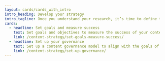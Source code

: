 ```yaml
---
layout: cards/cards_with_intro
intro_heading: Develop your strategy
intro_tagline: Once you understand your research, it’s time to define the purpose of your content.
cards:
  - headline: Set goals and measure success
    text: Set goals and objectives to measure the success of your content strategy.
    link: /content-strategy/set-goals-measure-success/
  - headline: Set up your governance
    text: Set up a content governance model to align with the goals of your content strategy.
    link: /content-strategy/set-up-governance/
---
```

